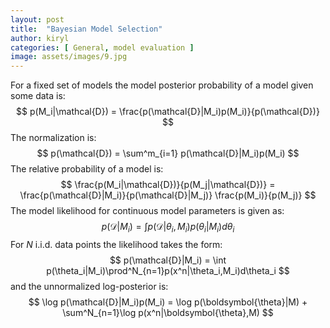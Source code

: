 ```yaml
---
layout: post
title:  "Bayesian Model Selection"
author: kiryl
categories: [ General, model evaluation ]
image: assets/images/9.jpg
---
```

For a fixed set of models the model posterior probability of a model given some data is:
$$
    p(M_i|\mathcal{D}) = \frac{p(\mathcal{D}|M_i)p(M_i)}{p(\mathcal{D})}
$$
The normalization is:
$$
    p(\mathcal{D}) = \sum^m_{i=1} p(\mathcal{D}|M_i)p(M_i)
$$
The relative probability of a model is:
$$
    \frac{p(M_i|\mathcal{D})}{p(M_j|\mathcal{D})} = \frac{p(\mathcal{D}|M_i)}{p(\mathcal{D}|M_j)} \frac{p(M_i)}{p(M_j)}
$$
The model likelihood for continuous model parameters is given as:
$$
    p(\mathcal{D}|M_i) = \int p(\mathcal{D}|\theta_i,M_i)p(\theta_i|M_i)d\theta_i
$$
For $N$ i.i.d. data points the likelihood takes the form:
$$
    p(\mathcal{D}|M_i) = \int p(\theta_i|M_i)\prod^N_{n=1}p(x^n|\theta_i,M_i)d\theta_i
$$
and the unnormalized log-posterior is:
$$
    \log p(\mathcal{D}|M_i)p(M_i) = \log p(\boldsymbol{\theta}|M) + \sum^N_{n=1}\log p(x^n|\boldsymbol{\theta},M)
$$

